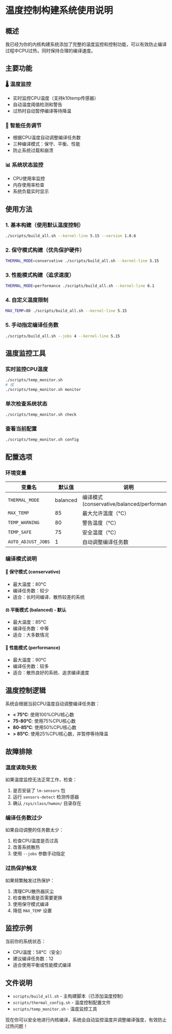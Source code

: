 # 温度控制构建系统使用说明

## 概述

我已经为你的内核构建系统添加了完整的温度监控和控制功能，可以有效防止编译过程中CPU过热，同时保持合理的编译速度。

## 主要功能

### 🌡️ 温度监控
- 实时监控CPU温度（支持k10temp传感器）
- 自动温度阈值检测和警告
- 过热时自动暂停编译等待降温

### 🔧 智能任务调节
- 根据CPU温度自动调整编译任务数
- 三种编译模式：保守、平衡、性能
- 防止系统过载和崩溃

### 📊 系统状态监控
- CPU使用率监控
- 内存使用率检查
- 系统负载实时显示

## 使用方法

### 1. 基本构建（使用默认温度控制）
```bash
./scripts/build_all.sh --kernel-line 5.15 --version 1.0.6
```

### 2. 保守模式构建（优先保护硬件）
```bash
THERMAL_MODE=conservative ./scripts/build_all.sh --kernel-line 5.15
```

### 3. 性能模式构建（追求速度）
```bash
THERMAL_MODE=performance ./scripts/build_all.sh --kernel-line 6.1
```

### 4. 自定义温度限制
```bash
MAX_TEMP=80 ./scripts/build_all.sh --kernel-line 5.15
```

### 5. 手动指定编译任务数
```bash
./scripts/build_all.sh --jobs 4 --kernel-line 5.15
```

## 温度监控工具

### 实时监控CPU温度
```bash
./scripts/temp_monitor.sh
# 或
./scripts/temp_monitor.sh monitor
```

### 单次检查系统状态
```bash
./scripts/temp_monitor.sh check
```

### 查看当前配置
```bash
./scripts/temp_monitor.sh config
```

## 配置选项

### 环境变量

| 变量名 | 默认值 | 说明 |
|--------|--------|------|
| `THERMAL_MODE` | balanced | 编译模式 (conservative/balanced/performance) |
| `MAX_TEMP` | 85 | 最大允许温度（°C） |
| `TEMP_WARNING` | 80 | 警告温度（°C） |
| `TEMP_SAFE` | 75 | 安全温度（°C） |
| `AUTO_ADJUST_JOBS` | 1 | 自动调整编译任务数 |

### 编译模式说明

#### 🐌 保守模式 (conservative)
- 最大温度：80°C
- 编译任务数：较少
- 适合：长时间编译、散热较差的系统

#### ⚖️ 平衡模式 (balanced) - 默认
- 最大温度：85°C  
- 编译任务数：中等
- 适合：大多数情况

#### 🚀 性能模式 (performance)
- 最大温度：90°C
- 编译任务数：较多
- 适合：散热良好的系统、追求编译速度

## 温度控制逻辑

系统会根据当前CPU温度自动调整编译任务数：

- **< 75°C**: 使用100%CPU核心数
- **75-80°C**: 使用75%CPU核心数  
- **80-85°C**: 使用50%CPU核心数
- **> 85°C**: 使用25%CPU核心数，并暂停等待降温

## 故障排除

### 温度读取失败
如果温度监控无法正常工作，检查：
1. 是否安装了 `lm-sensors` 包
2. 运行 `sensors-detect` 检测传感器
3. 确认 `/sys/class/hwmon/` 目录存在

### 编译任务数过少
如果自动调整的任务数太少：
1. 检查CPU温度是否过高
2. 改善系统散热
3. 使用 `--jobs` 参数手动指定

### 过热保护触发
如果频繁触发过热保护：
1. 清理CPU散热器灰尘
2. 检查散热膏是否需要更换
3. 使用保守模式编译
4. 降低 `MAX_TEMP` 设置

## 监控示例

当前你的系统状态：
- CPU温度：58°C（安全）
- 建议编译任务数：12
- 适合使用平衡或性能模式编译

## 文件说明

- `scripts/build_all.sh` - 主构建脚本（已添加温度控制）
- `scripts/thermal_config.sh` - 温度控制配置文件
- `scripts/temp_monitor.sh` - 温度监控工具

现在你可以安全地进行内核编译，系统会自动监控温度并调整编译强度，有效防止过热问题！
